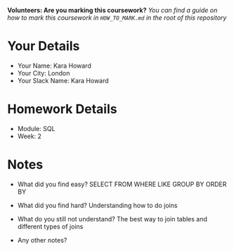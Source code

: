<!--

The title for your pull request should be made in this format

CITY CLASS_NO - FIRST_NAME LAST_NAME - MODULE - WEEK_NO

For example,

London Class 7 - Chris Owen - HTML/CSS - Week 1

Please complete the details below this message

-->

**Volunteers: Are you marking this coursework?** _You can find a guide on how to mark this coursework in `HOW_TO_MARK.md` in the root of this repository_

# Your Details

- Your Name: Kara Howard
- Your City: London
- Your Slack Name: Kara Howard

# Homework Details

- Module: SQL
- Week: 2

# Notes

- What did you find easy?
SELECT FROM WHERE LIKE GROUP BY ORDER BY

- What did you find hard?
Understanding how to do joins

- What do you still not understand?
The best way to join tables and different types of joins

- Any other notes?
